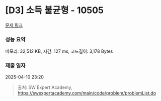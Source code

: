 # [D3] 소득 불균형 - 10505 

[문제 링크](https://swexpertacademy.com/main/code/problem/problemDetail.do?contestProbId=AXNP4CvauaMDFAXS) 

### 성능 요약

메모리: 32,512 KB, 시간: 127 ms, 코드길이: 3,178 Bytes

### 제출 일자

2025-04-10 23:20



> 출처: SW Expert Academy, https://swexpertacademy.com/main/code/problem/problemList.do